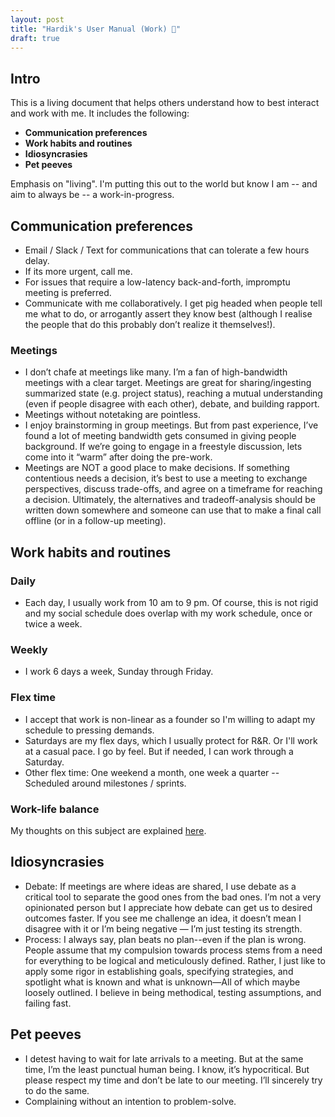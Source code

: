 ```yaml
---
layout: post
title: "Hardik's User Manual (Work) 📔"
draft: true
---
```


## Intro

This is a living document that helps others understand how to best interact and work with me. It includes the following:

* **Communication preferences**
* **Work habits and routines**
* **Idiosyncrasies**
* **Pet peeves**

Emphasis on "living". I'm putting this out to the world but know I am -- and aim to always be -- a work-in-progress.

## Communication preferences

* Email / Slack / Text for communications that can tolerate a few hours delay.
* If its more urgent, call me.
* For issues that require a low-latency back-and-forth, impromptu meeting is preferred.
* Communicate with me collaboratively. I get pig headed when people tell me what to do, or arrogantly assert they know best (although I realise the people that do this probably don’t realize it themselves!).

### Meetings

* I don’t chafe at meetings like many. I’m a fan of high-bandwidth meetings with a clear target. Meetings are great for sharing/ingesting summarized state (e.g. project status), reaching a mutual understanding (even if people disagree with each other), debate, and building rapport.
* Meetings without notetaking are pointless.
* I enjoy brainstorming in group meetings. But from past experience, I’ve found a lot of meeting bandwidth gets consumed in giving people background. If we’re going to engage in a freestyle discussion, lets come into it “warm” after doing the pre-work.
* Meetings are NOT a good place to make decisions. If something contentious needs a decision, it’s best to use a meeting to exchange perspectives, discuss trade-offs, and agree on a timeframe for reaching a decision. Ultimately, the alternatives and tradeoff-analysis should be written down somewhere and someone can use that to make a final call offline (or in a follow-up meeting).

## Work habits and routines

### Daily

* Each day, I usually work from 10 am to 9 pm. Of course, this is not rigid and my social schedule does overlap with my work schedule, once or twice a week.

### Weekly

* I work 6 days a week, Sunday through Friday.

### Flex time

* I accept that work is non-linear as a founder so I'm willing to adapt my schedule to pressing demands.
* Saturdays are my flex days, which I usually protect for R&R. Or I'll work at a casual pace. I go by feel. But if needed, I can work through a Saturday.
* Other flex time: One weekend a month, one week a quarter -- Scheduled around milestones / sprints.

### Work-life balance

My thoughts on this subject are explained [here](https://hardikvala.com/2024/08/19/work-life-harmony.html).

## Idiosyncrasies

* Debate: If meetings are where ideas are shared, I use debate as a critical tool to separate the good ones from the bad ones. I’m not a very opinionated person but I appreciate how debate can get us to desired outcomes faster. If you see me challenge an idea, it doesn’t mean I disagree with it or I’m being negative — I’m just testing its strength.
* Process: I always say, plan beats no plan--even if the plan is wrong. People assume that my compulsion towards process stems from a need for everything to be logical and meticulously defined. Rather, I just like to apply some rigor in establishing goals, specifying strategies, and spotlight what is known and what is unknown—All of which maybe loosely outlined. I believe in being methodical, testing assumptions, and failing fast.

## Pet peeves

* I detest having to wait for late arrivals to a meeting. But at the same time, I’m the least punctual human being. I know, it’s hypocritical. But please respect my time and don’t be late to our meeting. I’ll sincerely try to do the same.
* Complaining without an intention to problem-solve.
